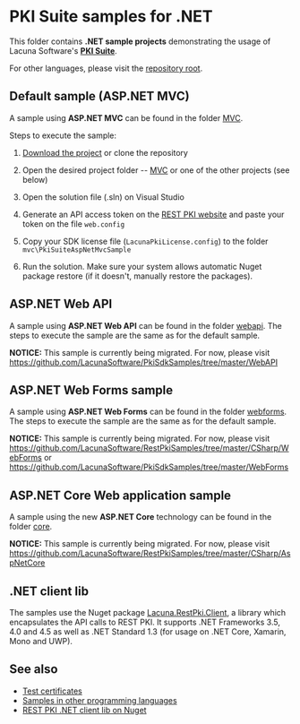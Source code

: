 # PKI Suite samples for .NET

This folder contains **.NET sample projects** demonstrating the usage of Lacuna Software's
**[PKI Suite](https://www.lacunasoftware.com/pki-suite)**.

For other languages, please visit the [repository root](https://github.com/LacunaSoftware/PkiSuiteSamples).

Default sample (ASP.NET MVC)
----------------------------

A sample using **ASP.NET MVC** can be found in the folder [MVC](MVC/).

Steps to execute the sample:

1. [Download the project](https://github.com/LacunaSoftware/PkiSuiteSamples/archive/master.zip)
   or clone the repository

1. Open the desired project folder -- [MVC](mvc/) or one of the other projects (see below) 

1. Open the solution file (.sln) on Visual Studio
   
1. Generate an API access token on the [REST PKI website](https://pki.rest/) and
   paste your token on the file `web.config`
   
1. Copy your SDK license file (`LacunaPkiLicense.config`) to the folder `mvc\PkiSuiteAspNetMvcSample`
   
1. Run the solution. Make sure your system allows automatic Nuget package restore (if it doesn't,
   manually restore the packages).

ASP.NET Web API
---------------

A sample using **ASP.NET Web API** can be found in the folder [webapi](webapi/).
The steps to execute the sample are the same as for the default sample.

**NOTICE:** This sample is currently being migrated. For now, please visit
https://github.com/LacunaSoftware/PkiSdkSamples/tree/master/WebAPI

ASP.NET Web Forms sample
------------------------

A sample using **ASP.NET Web Forms** can be found in the folder [webforms](webforms/).
The steps to execute the sample are the same as for the default sample.

**NOTICE:** This sample is currently being migrated. For now, please visit
https://github.com/LacunaSoftware/RestPkiSamples/tree/master/CSharp/WebForms or
https://github.com/LacunaSoftware/PkiSdkSamples/tree/master/WebForms

ASP.NET Core Web application sample
-----------------------------------

A sample using the new **ASP.NET Core** technology can be found in the folder [core](core/).

**NOTICE:** This sample is currently being migrated. For now, please visit
https://github.com/LacunaSoftware/RestPkiSamples/tree/master/CSharp/AspNetCore

.NET client lib
---------------

The samples use the Nuget package [Lacuna.RestPki.Client](https://www.nuget.org/packages/Lacuna.RestPki.Client/),
a library which encapsulates the API calls to REST PKI. It supports .NET Frameworks 3.5, 4.0 and 4.5 as well as
.NET Standard 1.3 (for usage on .NET Core, Xamarin, Mono and UWP).

See also
--------

* [Test certificates](https://docs.lacunasoftware.com/articles/pki-guide/test-certs)
* [Samples in other programming languages](https://github.com/LacunaSoftware/PkiSuiteSamples)
* [REST PKI .NET client lib on Nuget](https://www.nuget.org/packages/Lacuna.RestPki.Client)
